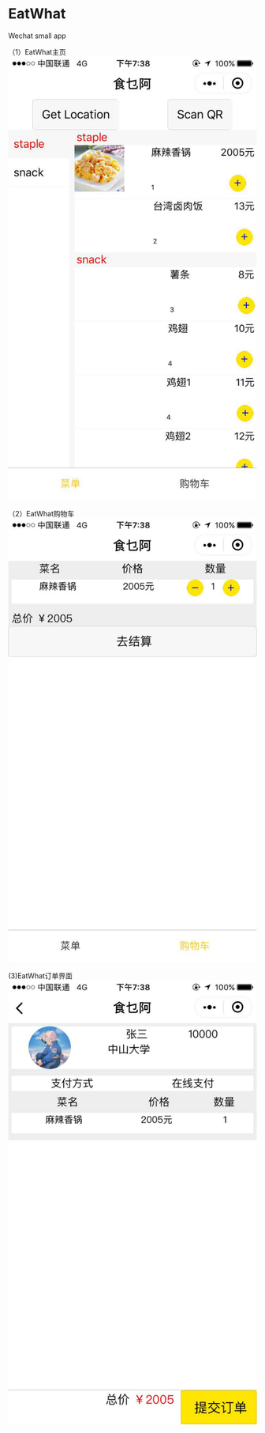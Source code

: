 # EatWhat
Wechat small app

（1）EatWhat主页
![image](https://github.com/Richbabe/Richbabe.github.io/blob/master/img/%E5%B0%8F%E7%A8%8B%E5%BA%8F%E5%BC%80%E5%8F%91%E6%88%AA%E5%9B%BE/EatWhat%E4%B8%BB%E9%A1%B5.jpg?raw=true)

（2）EatWhat购物车
![image](https://github.com/Richbabe/Richbabe.github.io/blob/master/img/%E5%B0%8F%E7%A8%8B%E5%BA%8F%E5%BC%80%E5%8F%91%E6%88%AA%E5%9B%BE/EatWhat%E8%B4%AD%E7%89%A9%E8%BD%A6.jpg?raw=true)

(3)EatWhat订单界面
![image](https://github.com/Richbabe/Richbabe.github.io/blob/master/img/%E5%B0%8F%E7%A8%8B%E5%BA%8F%E5%BC%80%E5%8F%91%E6%88%AA%E5%9B%BE/EatWhat%E8%AE%A2%E5%8D%95%E7%95%8C%E9%9D%A2.jpg?raw=true)
